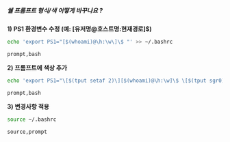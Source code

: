 ##### 쉘 프롬프트 형식/색 어떻게 바꾸나요 ? #####

**1) PS1 환경변수 수정 (예: [유저명@호스트명:현재경로]$)**

```bash
echo 'export PS1="[$(whoami)@\h:\w\]\$ "' >> ~/.bashrc
```

```tech
prompt,bash
```

**2) 프롬프트에 색상 추가**

```bash
echo 'export PS1="\[$(tput setaf 2)\][$(whoami)@\h:\w]\$ \[$(tput sgr0)\]"' >> ~/.bashrc
```

```tech
prompt,bash
```

**3) 변경사항 적용**

```bash
source ~/.bashrc
```

```tech
source,prompt
```
